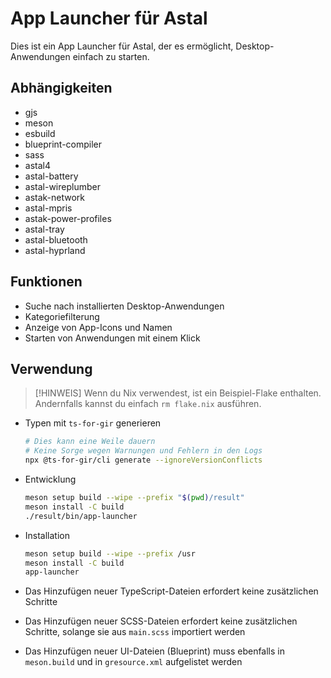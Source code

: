 # App Launcher für Astal

Dies ist ein App Launcher für Astal, der es ermöglicht, Desktop-Anwendungen einfach zu starten.

## Abhängigkeiten

- gjs
- meson
- esbuild
- blueprint-compiler
- sass
- astal4
- astal-battery
- astal-wireplumber
- astak-network
- astal-mpris
- astak-power-profiles
- astal-tray
- astal-bluetooth
- astal-hyprland

## Funktionen

- Suche nach installierten Desktop-Anwendungen
- Kategoriefilterung
- Anzeige von App-Icons und Namen
- Starten von Anwendungen mit einem Klick

## Verwendung

> [!HINWEIS]
> Wenn du Nix verwendest, ist ein Beispiel-Flake enthalten.
> Andernfalls kannst du einfach `rm flake.nix` ausführen.

- Typen mit `ts-for-gir` generieren

    ```sh
    # Dies kann eine Weile dauern
    # Keine Sorge wegen Warnungen und Fehlern in den Logs
    npx @ts-for-gir/cli generate --ignoreVersionConflicts
    ```

- Entwicklung

    ```sh
    meson setup build --wipe --prefix "$(pwd)/result"
    meson install -C build
    ./result/bin/app-launcher
    ```

- Installation

    ```sh
    meson setup build --wipe --prefix /usr
    meson install -C build
    app-launcher
    ```

- Das Hinzufügen neuer TypeScript-Dateien erfordert keine zusätzlichen Schritte
- Das Hinzufügen neuer SCSS-Dateien erfordert keine zusätzlichen Schritte, solange sie aus `main.scss` importiert werden
- Das Hinzufügen neuer UI-Dateien (Blueprint) muss ebenfalls in `meson.build` und in `gresource.xml` aufgelistet werden
